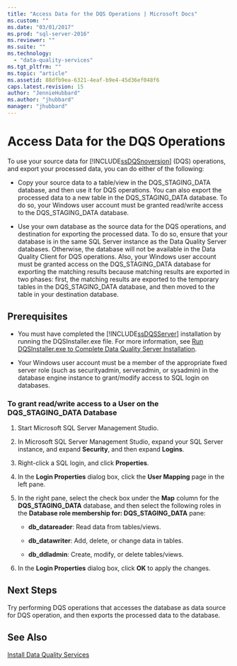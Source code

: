 ```yaml
---
title: "Access Data for the DQS Operations | Microsoft Docs"
ms.custom: ""
ms.date: "03/01/2017"
ms.prod: "sql-server-2016"
ms.reviewer: ""
ms.suite: ""
ms.technology: 
  - "data-quality-services"
ms.tgt_pltfrm: ""
ms.topic: "article"
ms.assetid: 88dfb9ea-6321-4eaf-b9e4-45d36ef048f6
caps.latest.revision: 15
author: "JennieHubbard"
ms.author: "jhubbard"
manager: "jhubbard"
---
```

# Access Data for the DQS Operations
  To use your source data for [!INCLUDE[ssDQSnoversion](../../includes/ssdqsnoversion-md.md)] (DQS) operations, and export your processed data, you can do either of the following:  
  
-   Copy your source data to a table/view in the DQS_STAGING_DATA database, and then use it for DQS operations. You can also export the processed data to a new table in the DQS_STAGING_DATA database. To do so, your Windows user account must be granted read/write access to the DQS_STAGING_DATA database.  
  
-   Use your own database as the source data for the DQS operations, and destination for exporting the processed data. To do so, ensure that your database is in the same SQL Server instance as the Data Quality Server databases. Otherwise, the database will not be available in the Data Quality Client for DQS operations. Also, your Windows user account must be granted access on the DQS_STAGING_DATA database for exporting the matching results because matching results are exported in two phases: first, the matching results are exported to the temporary tables in the DQS_STAGING_DATA database, and then moved to the table in your destination database.  
  
## Prerequisites  
  
-   You must have completed the [!INCLUDE[ssDQSServer](../../includes/ssdqsserver-md.md)] installation by running the DQSInstaller.exe file. For more information, see [Run DQSInstaller.exe to Complete Data Quality Server Installation](../../data-quality-services/install-windows/run-dqsinstaller-exe-to-complete-data-quality-server-installation.md).  
  
-   Your Windows user account must be a member of the appropriate fixed server role (such as securityadmin, serveradmin, or sysadmin) in the database engine instance to grant/modify access to SQL login on databases.  
  
### To grant read/write access to a User on the DQS_STAGING_DATA Database  
  
1.  Start Microsoft SQL Server Management Studio.  
  
2.  In Microsoft SQL Server Management Studio, expand your SQL Server instance, and expand **Security**, and then expand **Logins**.  
  
3.  Right-click a SQL login, and click **Properties**.  
  
4.  In the **Login Properties** dialog box, click the **User Mapping** page in the left pane.  
  
5.  In the right pane, select the check box under the **Map** column for the **DQS_STAGING_DATA** database, and then select the following roles in the **Database role membership for: DQS_STAGING_DATA** pane:  
  
    -   **db_datareader**: Read data from tables/views.  
  
    -   **db_datawriter**: Add, delete, or change data in tables.  
  
    -   **db_ddladmin**: Create, modify, or delete tables/views.  
  
6.  In the **Login Properties** dialog box, click **OK** to apply the changes.  
  
## Next Steps  
 Try performing DQS operations that accesses the database as data source for DQS operation, and then exports the processed data to the database.  
  
## See Also  
 [Install Data Quality Services](../../data-quality-services/install-windows/install-data-quality-services.md)  
  
  